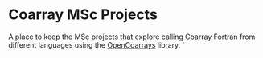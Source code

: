 # Coarray MSc Projects

A place to keep the MSc projects that explore calling Coarray Fortran from
different languages using the [OpenCoarrays](https://github.com/sourceryinstitute/opencoarrays) library.
`